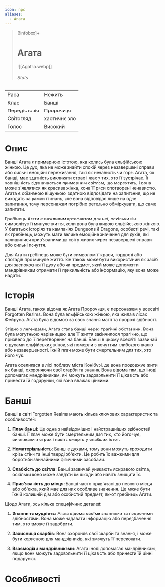 ```yaml
---
icon: npc
aliases:
  - Агата
---
```

>[!infobox]+
># Агата
>![[Agatha.webp]]
>###### Stats
|   |   |
|---|---|
|Раса| Нежить|
|Клас|Банші|
|Передісторія|Пророчиця|
|Світогляд|хаотичне зло|
|Голос|Високий|

# Опис
Банші Агата є примарною істотою, яка колись була ельфійською жінкою. Це дух, яка не може знайти спокій через незавершені справи або сильні емоційні переживання, такі як ненависть чи горе. Агата, як банші, має здатність викликати страх і жах у тих, хто її зустрічає. Її зовнішність відзначається примарним світлом, що мерехтить, і вона може з'являтися як красива жінка, хоча її риси спотворені ненавистю. Агата є обізнаною віщункою, здатною відповідати на запитання, що не виходять за рамки її знань, але вона відповідає лише на одне запитання, тому персонажам потрібно ретельно обміркувати, що саме запитати.

Гребінець Агати є важливим артефактом для неї, оскільки він символізує її минуле життя, коли вона була живою ельфійською жінкою. У багатьох історіях та кампаніях Dungeons & Dragons, особисті речі, такі як гребінець, можуть мати велике емоційне значення для духів, які залишилися прив'язаними до світу живих через незавершені справи або сильні почуття. 

Для Агати гребінець може бути символом її краси, гордості або спогадів про минуле життя. Він також може бути використаний як засіб для заспокоєння її духу або як предмет, який може допомогти мандрівникам отримати її прихильність або інформацію, яку вона може надати.

# Історія
Банші Агата, також відома як Агата Пророчиця, є персонажем у всесвіті Forgotten Realms. Вона була ельфійською жінкою, яка жила в лісах Фейруна. Агата була відомою за своє знання магії та пророчі здібності.

Згідно з легендами, Агата стала банші через трагічні обставини. Вона була могутньою чарівницею, але її життя закінчилося трагічно, що призвело до її перетворення на банші. Банші в цьому всесвіті зазвичай є духами ельфійських жінок, які померли з почуттям глибокого жалю або незавершеності. Їхній плач може бути смертельним для тих, хто його чує.

Агата оселилася в лісі поблизу міста Конібурі, де вона продовжує жити як банші, охороняючи свої скарби та знання. Вона відома тим, що іноді допомагає мандрівникам, які можуть задовольнити її цікавість або принести їй подарунки, які вона вважає цінними.

# Банші

Банші в світі Forgotten Realms мають кілька ключових характеристик та особливостей:

1. **Плач банші**: Це одна з найвідоміших і найстрашніших здібностей банші. Її плач може бути смертельним для тих, хто його чує, викликаючи страх і навіть смерть у слабших істот.

2. **Нематеріальність**: Банші є духами, тому вони можуть проходити крізь стіни та інші тверді об'єкти. Це робить їх важкими для боротьби звичайними фізичними засобами.

3. **Слабкість до світла**: Банші зазвичай уникають яскравого світла, оскільки воно може завдати їм шкоди або навіть знищити їх.

4. **Прив'язаність до місця**: Банші часто прив'язані до певного місця або об'єкта, який має для них особливе значення. Це може бути їхній колишній дім або особистий предмет, як-от гребінець Агати.

Щодо Агати, ось кілька специфічних деталей:

1. **Знання та мудрість**: Агата відома своїми знаннями та пророчими здібностями. Вона може надавати інформацію або передбачення тим, хто зможе її задобрити.

2. **Захисниця скарбів**: Вона охороняє свої скарби та знання, і може бути корисною для мандрівників, які зможуть її переконати.

3. **Взаємодія з мандрівниками**: Агата іноді допомагає мандрівникам, якщо вони можуть задовольнити її цікавість або принести їй цінні подарунки.


# Особливості